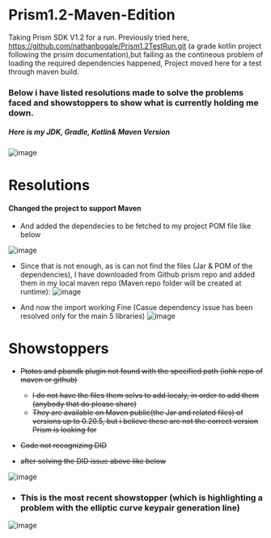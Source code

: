 # Prism1.2-Maven-Edition
Taking Prism SDK V1.2 for a run.
Previously tried here, https://github.com/nathanbogale/Prism1.2TestRun.git (a grade kotlin project following the prisim documentation),but failing as the contineous problem of loading the required dependencies happened, Project moved here for a test through maven build. 

### Below i have listed resolutions made to solve the problems faced and showstoppers to show what is currently holding me down.
##### Here is my JDK, Gradle, Kotlin& Maven Version
![image](https://user-images.githubusercontent.com/13464651/139879930-39dcc2e6-5f12-4708-b8ac-56b3ebfbd015.png)


# Resolutions


#### Changed the project to support Maven 
- And added the dependecies to be fetched to my project POM file like below

![image](https://user-images.githubusercontent.com/13464651/139877691-421da7a7-f032-44d3-a1e3-68e11932760a.png)



- Since that is not enough, as is can not find the files (Jar & POM of the dependencies), I have downloaded from Github prism repo and added them in my local maven repo 
(Maven repo folder will be created at runtime):
![image](https://user-images.githubusercontent.com/13464651/139877941-30789607-41ae-442c-a3ec-ef431ae77940.png)



- And now the import working Fine (Casue dependency issue has been resolved only for the main 5 libraries)
![image](https://user-images.githubusercontent.com/13464651/139874725-8b26d901-438b-4b25-986c-7d3cb9e300e7.png)




# Showstoppers
- ~~Ptotos and pbandk plugin not found with the specified path (iohk repo of maven or github)~~
   - ~~I do not have the files them selvs to add localy, in order to add them (anybody that do please share)~~
   - ~~They are available on Maven public(the Jar and related files) of versions up to 0.20.5, but i believe these are not the correct version Prism is looking for~~


- ~~Code not recognizing DID~~  

- ~~after solving the DID issue above like below~~


 ![image](https://user-images.githubusercontent.com/13464651/139874590-30316009-ad11-44b3-80a6-c2e876a76fff.png)


- ### This is the most recent showstopper (which is highlighting a problem with the elliptic curve keypair generation line)
![image](https://user-images.githubusercontent.com/13464651/139874948-8259a076-8633-4da1-9d4c-3b5d8268dce8.png)



